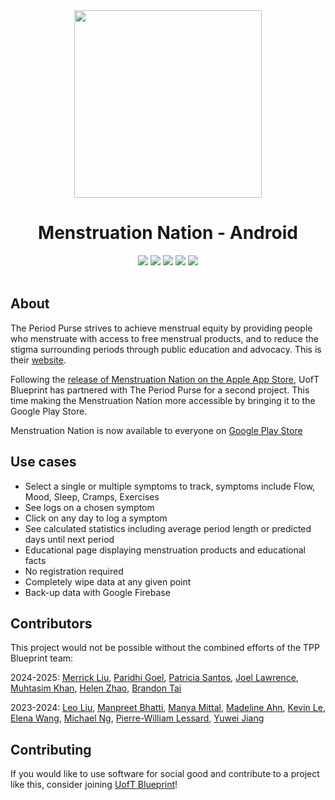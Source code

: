 <div align="center">
  <img src="https://user-images.githubusercontent.com/75044178/221384329-57ae1471-d0bc-4e89-91ef-cfc98395ebf6.png" width="300" height="300">
  <h1>Menstruation Nation - Android </h1>
  <img src="https://badgen.net/badge/Kotlin/1.6.10/green?icon=github"/>
  <img src="https://badgen.net/github/checks/uoftblueprint/the-period-purse-2023/develop"/>
  <img src="https://badgen.net/github/issues/uoftblueprint/the-period-purse-2023"/>
  <img src="https://badgen.net/github/merged-prs/uoftblueprint/the-period-purse-2023"/>
  <img src="https://badgen.net/github/last-commit/uoftblueprint/the-period-purse-2023/develop"/>
  <br></br>
</div>

## About

The Period Purse strives to achieve menstrual equity by providing people who menstruate with access to free menstrual products, and to reduce the stigma surrounding periods through public education and advocacy. This is their [website](https://www.theperiodpurse.com/).

Following the [release of Menstruation Nation on the Apple App Store](https://apps.apple.com/app/id1621201647), UofT Blueprint has partnered with The Period Purse for a second project. This time making the Menstruation Nation more accessible by bringing it to the Google Play Store.

Menstruation Nation is now available to everyone on [Google Play Store](https://play.google.com/store/apps/details?id=com.tpp.theperiodpurse&gl=CA)

## Use cases

- Select a single or multiple symptoms to track, symptoms include Flow, Mood, Sleep, Cramps, Exercises
- See logs on a chosen symptom
- Click on any day to log a symptom
- See calculated statistics including average period length or predicted days until next period
- Educational page displaying menstruation products and educational facts
- No registration required
- Completely wipe data at any given point
- Back-up data with Google Firebase

## Contributors

This project would not be possible without the combined efforts of the TPP Blueprint team:

2024-2025:
[Merrick Liu](https://github.com/merrickliu888), [Paridhi Goel](https://github.com/paridhi26), [Patricia Santos](https://github.com/santoaast), [Joel Lawrence](https://github.com/lawre06), [Muhtasim Khan](https://github.com/muhtasim7), [Helen Zhao](https://github.com/1zhaohel), [Brandon Tai](https://github.com/BrandonT310442)

2023-2024:
[Leo Liu](https://github.com/leowrites), [Manpreet Bhatti](https://github.com/Manpreet-Bhatti), [Manya Mittal](https://github.com/manya-mittal), [Madeline Ahn](https://github.com/madelahn), [Kevin Le](https://github.com/kevinle623), [Elena Wang](https://github.com/elenawzy), [Michael Ng](https://github.com/michaelng0107), [Pierre-William Lessard](https://github.com/PierreLessard), [Yuwei Jiang](https://github.com/Jyw5599)

## Contributing

If you would like to use software for social good and contribute to a project like this, consider joining [UofT Blueprint](https://uoftblueprint.org/#/)!
